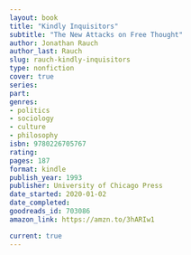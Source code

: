 ```yaml
---
layout: book
title: "Kindly Inquisitors"
subtitle: "The New Attacks on Free Thought"
author: Jonathan Rauch
author_last: Rauch
slug: rauch-kindly-inquisitors
type: nonfiction
cover: true
series: 
part: 
genres:
- politics
- sociology
- culture
- philosophy
isbn: 9780226705767
rating: 
pages: 187
format: kindle
publish_year: 1993
publisher: University of Chicago Press
date_started: 2020-01-02
date_completed: 
goodreads_id: 703086
amazon_link: https://amzn.to/3hARIw1

current: true
---
```

